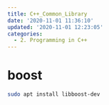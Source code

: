 ```yaml
---
title: C++_Common_Library
date: '2020-11-01 11:36:10'
updated: '2020-11-01 12:23:05'
categories:
  - 2. Programming in C++
---
```

# boost

```sh
sudo apt install libboost-dev
```

